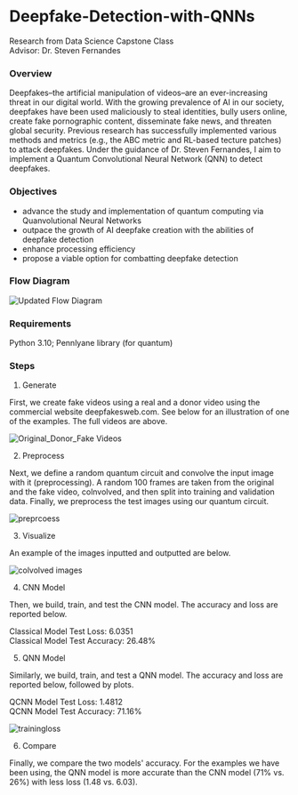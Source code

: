 # Deepfake-Detection-with-QNNs
Research from Data Science Capstone Class <br>
Advisor: Dr. Steven Fernandes

### Overview

Deepfakes–the artificial manipulation of videos–are an ever-increasing threat in our digital world. With the growing prevalence of AI in our society, deepfakes have been used maliciously to steal identities, bully users online, create fake pornographic content, disseminate fake news, and threaten global security. Previous research has successfully implemented various methods and metrics (e.g., the ABC metric and RL-based tecture patches) to attack deepfakes. Under the guidance of Dr. Steven Fernandes, I aim to implement a Quantum Convolutional Neural Network (QNN) to detect deepfakes.

### Objectives

- advance the study and implementation of quantum computing via Quanvolutional Neural Networks
- outpace the growth of AI deepfake creation with the abilities of deepfake detection
- enhance processing efficiency
- propose a viable option for combatting deepfake detection

### Flow Diagram

![Updated Flow Diagram](https://github.com/user-attachments/assets/652bf867-2616-466c-b588-bd7592bb0724)

### Requirements

Python 3.10; Pennlyane library (for quantum)

### Steps

1. Generate

First, we create fake videos using a real and a donor video using the commercial website deepfakesweb.com. See below for an illustration of one of the examples. The full videos are above.

![Original_Donor_Fake Videos](https://github.com/user-attachments/assets/f8610213-eaa0-40ba-a63b-42bbcad77de7)

2. Preprocess

Next, we define a random quantum circuit and convolve the input image with it (preprocessing). A random 100 frames are taken from the original and the fake video, colnvolved, and then split into training and validation data. Finally, we preprocess the test images using our quantum circuit.

![preprcoess](https://github.com/user-attachments/assets/bddce1f6-c872-4a10-aec9-15f9c6f25a58)

3. Visualize

An example of the images inputted and outputted are below.

![colvolved images](https://github.com/user-attachments/assets/9d7d0910-af82-493e-bebc-180e234e62d4)

4. CNN Model

Then, we build, train, and test the CNN model. The accuracy and loss are reported below.

Classical Model Test Loss: 6.0351 <br>
Classical Model Test Accuracy: 26.48%

5. QNN Model

Similarly, we build, train, and test a QNN model. The accuracy and loss are reported below, followed by plots.

QCNN Model Test Loss: 1.4812 <br>
QCNN Model Test Accuracy: 71.16%

![trainingloss](https://github.com/user-attachments/assets/1f16f4a6-e289-4cc1-aa25-e38550be64fd)

6. Compare

Finally, we compare the two models' accuracy. For the examples we have been using, the QNN model is more accurate than the CNN model (71% vs. 26%) with less loss (1.48 vs. 6.03).
